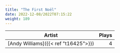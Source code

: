 ```yaml
---
title: "The First Noël"
date: 2022-12-08/2022T07:15:22
weight: 189
---
```




 Artist | Plays 
----- | -----:
[Andy Williams]({{< ref "t16425">}}) | 4
